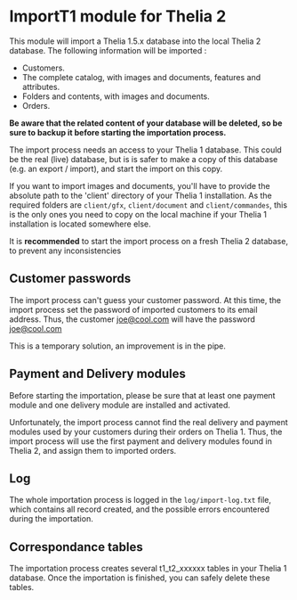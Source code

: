 # ImportT1 module for Thelia 2 #

This module will import a Thelia 1.5.x database into the local Thelia 2 database. The following information will be imported :

- Customers.
- The complete catalog, with images and documents, features and attributes.
- Folders and contents, with images and documents.
- Orders.

**Be aware that the related content of your database will be deleted, so be sure to backup it before starting the importation process.**

The import process needs an access to your Thelia 1 database. This could be the real (live) database, but is is safer to make a copy of this database (e.g. an export / import), and start the import on this copy.

If you want to import images and documents, you'll have to provide the absolute path to the 'client' directory of your Thelia 1 installation.
As the required folders are `client/gfx`, `client/document` and `client/commandes`, this is the only ones you need to copy on the local machine if your Thelia 1 installation is located 
somewhere else.

It is **recommended** to start the import process on a fresh Thelia 2 database, to prevent any inconsistencies

## Customer passwords ##

The import process can't guess your customer password. At this time, the import process set the password of imported customers to its email address. Thus, the customer joe@cool.com will have the password joe@cool.com

This is a temporary solution, an improvement is in the pipe.

## Payment and Delivery modules ##

Before starting the importation, please be sure that at least one payment module and one delivery module are installed and activated.

Unfortunately, the import process cannot find the real delivery and payment modules used by your customers during their orders on Thelia 1. Thus, the import process
will use the first payment and delivery modules found in Thelia 2, and assign them to imported orders.

## Log ##

The whole importation process is logged in the `log/import-log.txt` file, which contains all record created, and the possible errors encountered during the importation.

## Correspondance tables ##

The importation process creates several t1_t2_xxxxxx tables in your Thelia 1 database. Once the importation is finished, you can safely delete these tables.